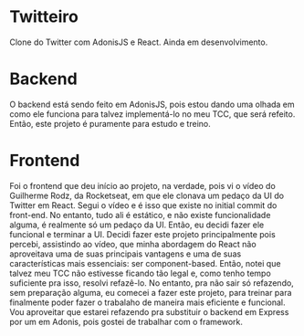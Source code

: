 # Twitteiro
Clone do Twitter com AdonisJS e React. Ainda em desenvolvimento.

# Backend
O backend está sendo feito em AdonisJS, pois estou dando uma olhada em como ele funciona para talvez implementá-lo no meu TCC, que será refeito. Então, este projeto é puramente para estudo e treino.

# Frontend
Foi o frontend que deu início ao projeto, na verdade, pois vi o vídeo do Guilherme Rodz, da Rocketseat, em que ele clonava um pedaço da UI do Twitter em React. Segui o vídeo e é isso que existe no initial commit do front-end. No entanto, tudo ali é estático, e não existe funcionalidade alguma, é realmente só um pedaço da UI. Então, eu decidi fazer ele funcional e terminar a UI. Decidi fazer este projeto principalmente pois percebi, assistindo ao vídeo, que minha abordagem do React não aproveitava uma de suas principais vantagens e uma de suas características mais essenciais: ser component-based. Então, notei que talvez meu TCC não estivesse ficando tão legal e, como tenho tempo suficiente pra isso, resolvi refazê-lo. No entanto, pra não sair só refazendo, sem preparação alguma, eu comecei a fazer este projeto, para treinar para finalmente poder fazer o trabalaho de maneira mais eficiente e funcional. Vou aproveitar que estarei refazendo pra substituir o backend em Express por um em Adonis, pois gostei de trabalhar com o framework.
